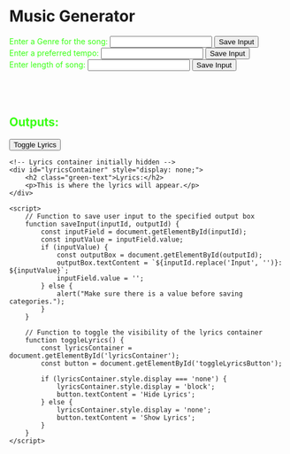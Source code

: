<!DOCTYPE html>
<html>
<head>
    <title>Music Generator</title>
    <style>
        .green-text {
            color: #39FF14;
        }
    </style>
</head>
<body>
    <h1>Music Generator</h1>
    <div id="inputOutputPairs">
        <!-- Input and Output Pairs -->
        <div class="pair">
            <label for="genreInput" class="green-text">Enter a Genre for the song:</label>
            <input type="text" id="genreInput" class="green-text">
            <button onclick="saveInput('genreInput', 'genreOutput')">Save Input</button>
        </div>
        <div class="pair">
            <label for="tempoInput" class="green-text">Enter a preferred tempo:</label>
            <input type="text" id="tempoInput" class="green-text">
            <button onclick="saveInput('tempoInput', 'tempoOutput')">Save Input</button>
        </div>
        <div class="pair">
            <label for="lengthInput" class="green-text">Enter length of song:</label>
            <input type="text" id="lengthInput" class="green-text">
            <button onclick="saveInput('lengthInput', 'lengthOutput')">Save Input</button>
        </div>
    </div>
    <br>
    <br>
    <br>
    <div id="outputContainer">
        <h2 class="green-text">Outputs:</h2>
        <div id="genreOutput" class="green-text"></div>
        <div id="tempoOutput" class="green-text"></div>
        <div id="lengthOutput" class="green-text"></div>
    </div>
    <!-- Button to toggle lyrics -->
    <button id="toggleLyricsButton" onclick="toggleLyrics()">Toggle Lyrics</button>
    
    <!-- Lyrics container initially hidden -->
    <div id="lyricsContainer" style="display: none;">
        <h2 class="green-text">Lyrics:</h2>
        <p>This is where the lyrics will appear.</p>
    </div>
    
    <script>
        // Function to save user input to the specified output box
        function saveInput(inputId, outputId) {
            const inputField = document.getElementById(inputId);
            const inputValue = inputField.value;
            if (inputValue) {
                const outputBox = document.getElementById(outputId);
                outputBox.textContent = `${inputId.replace('Input', '')}: ${inputValue}`;
                inputField.value = '';
            } else {
                alert("Make sure there is a value before saving categories.");
            }
        }
        
        // Function to toggle the visibility of the lyrics container
        function toggleLyrics() {
            const lyricsContainer = document.getElementById('lyricsContainer');
            const button = document.getElementById('toggleLyricsButton');
            
            if (lyricsContainer.style.display === 'none') {
                lyricsContainer.style.display = 'block';
                button.textContent = 'Hide Lyrics';
            } else {
                lyricsContainer.style.display = 'none';
                button.textContent = 'Show Lyrics';
            }
        }
    </script>
</body>
</html>
